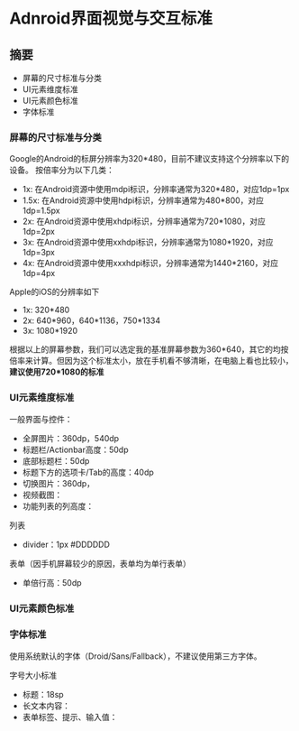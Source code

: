 # Adnroid界面视觉与交互标准
## 摘要
* 屏幕的尺寸标准与分类
* UI元素维度标准
* UI元素颜色标准
* 字体标准

### 屏幕的尺寸标准与分类
Google的Android的标屏分辨率为320*480，目前不建议支持这个分辨率以下的设备。
按倍率分为以下几类：

- 1x: 在Android资源中使用mdpi标识，分辨率通常为320*480，对应1dp=1px
- 1.5x: 在Android资源中使用hdpi标识，分辨率通常为480*800，对应1dp=1.5px
- 2x: 在Android资源中使用xhdpi标识，分辨率通常为720*1080，对应1dp=2px
- 3x: 在Android资源中使用xxhdpi标识，分辨率通常为1080*1920，对应1dp=3px
- 4x: 在Android资源中使用xxxhdpi标识，分辨率通常为1440*2160，对应1dp=4px

Apple的iOS的分辨率如下

- 1x: 320*480
- 2x: 640\*960，640\*1136，750*1334
- 3x: 1080*1920

根据以上的屏幕参数，我们可以选定我的基准屏幕参数为360\*640，其它的均按倍率来计算。但因为这个标准太小，放在手机看不够清晰，在电脑上看也比较小，**建议使用720\*1080的标准**

### UI元素维度标准

一般界面与控件：

- 全屏图片：360dp，540dp
- 标题栏/Actionbar高度：50dp
- 底部标题栏：50dp
- 标题下方的选项卡/Tab的高度：40dp
- 切换图片：360dp，
- 视频截图：
- 功能列表的列高度：

列表

- divider：1px #DDDDDD

表单（因手机屏幕较少的原因，表单均为单行表单）

- 单倍行高：50dp

### UI元素颜色标准

### 字体标准

使用系统默认的字体（Droid/Sans/Fallback），不建议使用第三方字体。

字号大小标准

- 标题：18sp
- 长文本内容：
- 表单标签、提示、输入值：


